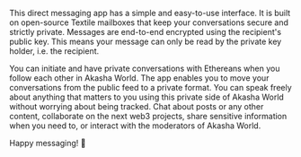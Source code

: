 This direct messaging app has a simple and easy-to-use interface. It is built on open-source Textile mailboxes that keep your conversations secure and strictly private. Messages are end-to-end encrypted using the recipient's public key. This means your message can only be read by the private key holder, i.e. the recipient.

You can initiate and have private conversations with Ethereans when you follow each other in Akasha World. The app enables you to move your conversations from the public feed to a private format. You can speak freely about anything that matters to you using this private side of Akasha World without worrying about being tracked. Chat about posts or any other content, collaborate on the next web3 projects, share sensitive information when you need to, or interact with the moderators of Akasha World. 

Happy messaging! 🎉